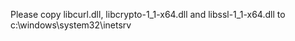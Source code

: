 Please copy libcurl.dll, libcrypto-1_1-x64.dll and libssl-1_1-x64.dll to c:\windows\system32\inetsrv
